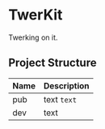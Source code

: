 TwerKit
=======

Twerking on it.


Project Structure
-----------------
|Name | Description
|---|---
|pub | text `text`
|dev | text
